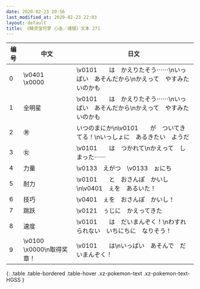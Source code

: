 ```yaml
---
date: 2020-02-23 20:56
last_modified_at: 2020-02-23 22:03
layout: default
title: 《精灵宝可梦 心金／魂银》文本 271
---
```

| 编号 | 中文 | 日文 |
| ---- | ---- | ---- |
| 0 | \v0401　\x0000 | \v0101　　は　かえりたそう⋯⋯\nいっぱい　あそんだから\nかえって　やすみたいのかも |
| 1 | 全明星 | \v0101　　は　かえりたそう⋯⋯\nいっぱい　あそんだから\nかえって　やすみたいのかも |
| 2 | ㊚ | いつのまにか\n\v0101　　が　ついてきてる！\nいっしょに　あるきたい　ようだ |
| 3 | ㊛ | \v0101　　は　つかれて\nかえって　しまった⋯⋯ |
| 4 | 力量 | \v0133　えがつ　\v0133　ぉにち |
| 5 | 耐力 | \v0101　　と　おさんぽ　かいし\n\v0401　ぇを　あるいた！ |
| 6 | 技巧 | \v0401　ぇを　おさんぽ　かいし！ |
| 7 | 跳跃 | \v0121　ぅじに　かえってきた |
| 8 | 速度 | \v0101　　は　だいまんぞく！\nわすれられない　いちにちに　なりそう！ |
| 9 | \v0100　\x0000\n取得奖章！ | \v0101　　は\nいっぱい　あそんで　だいまんぞく！ |
{: .table .table-bordered .table-hover .xz-pokemon-text .xz-pokemon-text-HGSS }